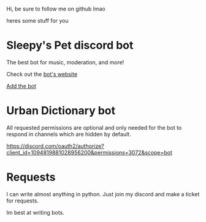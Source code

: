 Hi, be sure to follow me on github lmao

heres some stuff for you

# Sleepy's Pet discord bot

The best bot for music, moderation, and more!

Check out the [bot's website](https://sleepys.pet/)

[Add the bot](https://discord.com/application-directory/1093032431298285598)


# Urban Dictionary bot

All requested permissions are optional and only needed for the bot to respond in channels which are hidden by default.

https://discord.com/oauth2/authorize?client_id=1094819881028956200&permissions=3072&scope=bot


# Requests

I can write almost anything in python. Just join my discord and make a ticket for requests.

Im best at writing bots.
